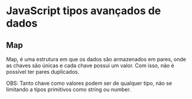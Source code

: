 # JavaScript tipos avançados de dados

## Map

Map, é uma estrutura em que os dados são armazenados em pares, onde as chaves são únicas e cada chave possui um valor. Com isso, não é possível ter pares duplicados.

OBS: Tanto chave como valores podem ser de qualquer tipo, não se limitando a tipos primitivos como string ou number.

